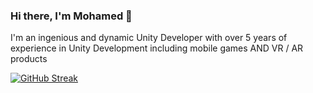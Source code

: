 ### Hi there, I'm Mohamed 👋

I'm an ingenious and dynamic Unity Developer with over 5 years of experience in Unity Development including mobile games AND VR / AR products

[![GitHub Streak](https://streak-stats.demolab.com/?user=MohamedAlaa2180)](https://git.io/streak-stats)
<!--
**MohamedAlaa2180/MohamedAlaa2180** is a ✨ _special_ ✨ repository because its `README.md` (this file) appears on your GitHub profile.

Here are some ideas to get you started:

- 🔭 I’m currently working on ...
- 🌱 I’m currently learning ...
- 👯 I’m looking to collaborate on ...
- 🤔 I’m looking for help with ...
- 💬 Ask me about ...
- 📫 How to reach me: ...
- 😄 Pronouns: ...
- ⚡ Fun fact: ...
-->
